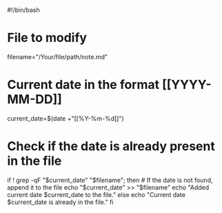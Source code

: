 #!/bin/bash

# File to modify
filename="/Your/file/path/note.md"

# Current date in the format [[YYYY-MM-DD]]
current_date=$(date +"[[%Y-%m-%d]]")

# Check if the date is already present in the file
if ! grep -qF "$current_date" "$filename"; then
    # If the date is not found, append it to the file
    echo "$current_date" >> "$filename"
    echo "Added current date $current_date to the file."
else
    echo "Current date $current_date is already in the file."
fi
